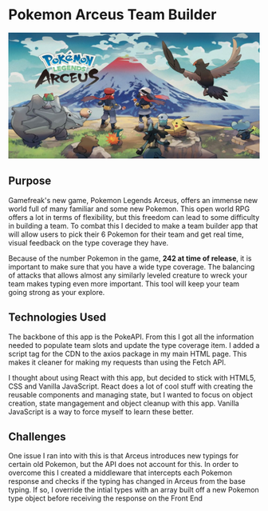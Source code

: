# Pokemon Arceus Team Builder

![Pokemon Legends Arceus Cover Photo](/assets/cover-photo.jpeg)

## Purpose

Gamefreak's new game, Pokemon Legends Arceus, offers an immense new world full of many familiar and some new Pokemon. This open world RPG offers a lot in terms of flexibility, but this freedom can lead to some difficulty in building a team. To combat this I decided to make a team builder app that will allow users to pick their 6 Pokemon for their team and get real time, visual feedback on the type coverage they have.

Because of the number Pokemon in the game, **242 at time of release**, it is important to make sure that you have a wide type coverage. The balancing of attacks that allows almost any similarly leveled creature to wreck your team makes typing even more important. This tool will keep your team going strong as your explore.

## Technologies Used

The backbone of this app is the PokeAPI. From this I got all the information needed to populate team slots and update the type coverage item. I added a script tag for the CDN to the axios package in my main HTML page. This makes it cleaner for making my requests than using the Fetch API.

I thought about using React with this app, but decided to stick with HTML5, CSS and Vanilla JavaScript. React does a lot of cool stuff with creating the reusable components and managing state, but I wanted to focus on object creation, state mangagement and object cleanup with this app. Vanilla JavaScript is a way to force myself to learn these better.

## Challenges

One issue I ran into with this is that Arceus introduces new typings for certain old Pokemon, but the API does not account for this. In order to overcome this I created a middleware that intercepts each Pokemon response and checks if the typing has changed in Arceus from the base typing. If so, I override the intial types with an array built off a new Pokemon type object before receiving the response on the Front End
